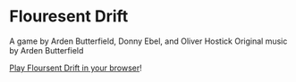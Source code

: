 # Flouresent Drift

A game by Arden Butterfield, Donny Ebel, and Oliver Hostick
Original music by Arden Butterfield

[Play Floursent Drift in your browser](https://abutterfield.itch.io/fluorescent-drift)!
